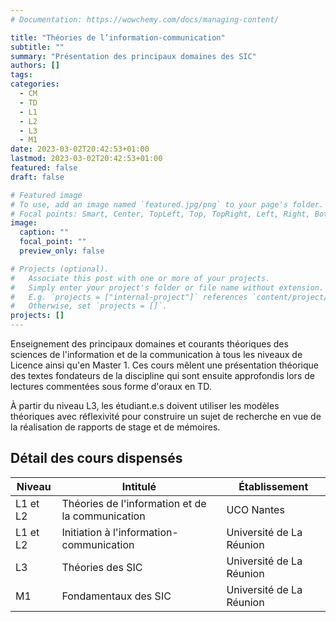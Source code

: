 ```yaml
---
# Documentation: https://wowchemy.com/docs/managing-content/

title: "Théories de l’information-communication"
subtitle: ""
summary: "Présentation des principaux domaines des SIC"
authors: []
tags:
categories:
  - CM
  - TD
  - L1
  - L2
  - L3
  - M1
date: 2023-03-02T20:42:53+01:00
lastmod: 2023-03-02T20:42:53+01:00
featured: false
draft: false

# Featured image
# To use, add an image named `featured.jpg/png` to your page's folder.
# Focal points: Smart, Center, TopLeft, Top, TopRight, Left, Right, BottomLeft, Bottom, BottomRight.
image:
  caption: ""
  focal_point: ""
  preview_only: false

# Projects (optional).
#   Associate this post with one or more of your projects.
#   Simply enter your project's folder or file name without extension.
#   E.g. `projects = ["internal-project"]` references `content/project/deep-learning/index.md`.
#   Otherwise, set `projects = []`.
projects: []
---
```


Enseignement des principaux domaines et courants théoriques des sciences de l'information et de la communication à tous les niveaux de Licence ainsi qu'en Master 1. Ces cours mêlent une présentation théorique des textes fondateurs de la discipline qui sont ensuite approfondis lors de lectures commentées sous forme d'oraux en TD.

À partir du niveau L3, les étudiant.e.s doivent utiliser les modèles théoriques avec réflexivité pour construire un sujet de recherche en vue de la réalisation de rapports de stage et de mémoires.

## Détail des cours dispensés

| Niveau   | Intitulé                                         | Établissement            |
|----------|--------------------------------------------------|--------------------------|
| L1 et L2 | Théories de l'information et de la communication | UCO Nantes               |
| L1 et L2 | Initiation à l'information-communication         | Université de La Réunion |
| L3       | Théories des SIC                                 | Université de La Réunion |
| M1       | Fondamentaux des SIC                             | Université de La Réunion |
